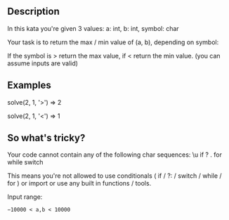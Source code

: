 Description
---
In this kata you're given 3 values: a: int, b: int, symbol: char

Your task is to return the max / min value of (a, b), depending on symbol:

If the symbol is > return the max value, if < return the min value. (you can assume inputs are valid)

Examples
---
solve(2, 1, '>') => 2

solve(2, 1, '<') => 1

So what's tricky?
---
Your code cannot contain any of the following char sequences: \u if ? . for while switch

This means you're not allowed to use conditionals ( if / ?: / switch / while / for ) or import or use any built in functions / tools.

Input range:

    −10000 < a,b < 10000
